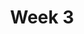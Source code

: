 ---
title: Week 3
days:
  - date: 2019-09-09
    events:
      "**Lab**{: .label } Lab / Discussion 3":
  - date: 2019-09-10
    events:
      "Pandas I":
        "[Ch. 3](https://www.textbook.ds100.org/ch/03/pandas_intro.html)"
      "Homework 2 released":
  - date: 2019-09-11
    events:
      "**Discussion**{: .label } Lab / Discussion 3":
  - date: 2019-09-12
    events:
      "Pandas II":
        "[Ch. 3](https://www.textbook.ds100.org/ch/03/pandas_intro.html)"
---